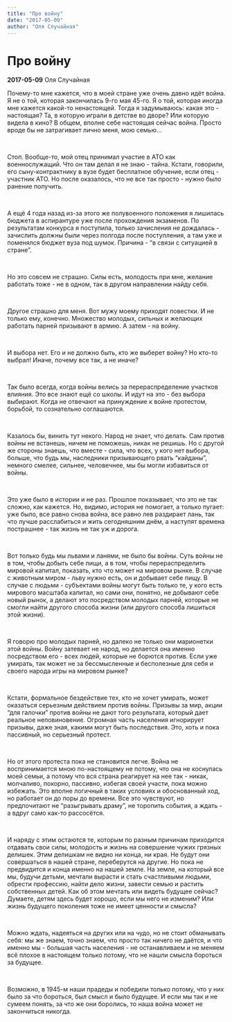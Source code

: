 ```yaml
---
title: "Про войну"
date: "2017-05-09"
author: "Оля Случайная"
---
```


# Про войну

**2017-05-09** Оля Случайная

Почему-то мне кажется, что в моей стране уже очень давно идёт война. Я не о той, которая закончилась 9-го мая 45-го. Я о той, которая иногда мне кажется какой-то ненастоящей. Тогда я задумываюсь: какая это - настоящая? Та, в которую играли в детстве во дворе? Или которую видела в кино? В общем, вполне себе настоящая сейчас война. Просто вроде бы не затрагивает лично меня, мою семью…

 

Стоп. Вообще-то, мой отец принимал участие в АТО как военнослужащий. Что он там делал я не знаю - тайна. Кстати, говорили, его сыну-контрактнику в вузе будет бесплатное обучение, если отец - участник АТО. Но после оказалось, что не все так просто - нужно было ранение получить.

 

А ещё 4 года назад из-за этого же полувоенного положения я лишилась бюджета в аспирантуре уже после прохождения экзаменов. По результатам конкурса я поступила, только зачисления не дождалась - зачислить должны были через полгода после поступления, а там уже и поменялся бюджет вуза под шумок. Причина - “в связи с ситуацией в стране”.

 

Но это совсем не страшно. Силы есть, молодость при мне, желание работать тоже - не в одном, так в другом направлении найду себя. 

 

Другое страшно для меня. Вот мужу моему приходят повестки. И не только ему, конечно. Множество молодых, сильных и желающих работать парней призывают в армию. А затем - на войну. 

 

И выбора нет. Его и не должно быть, кто же выберет войну? Но кто-то​ выбрал! Иначе, почему все так, а не иначе? 

 

Так было всегда, когда войны велись за перераспределение участков влияния. Это все знают ещё со школы. И идут на это - без выбора выбирают. Когда не отвечают на принуждение к войне протестом, борьбой, то сознательно соглашаются. 

 

Казалось бы, винить тут некого. Народ не знает, что делать. Сам против войны не встанешь, ничем не поможешь, никак не решишь. Но с другой же стороны знаешь, что вместе - сила, что всех, у кого нет выбора, больше, что будь мы, наследники призывающего рвать “кайданы”, немного смелее, сильнее, человечнее, мы бы могли избавиться от войны.

 

Это уже было в истории и не раз. Прошлое показывает, что это не так сложно, как кажется. Но, видимо, история не помогает, а только пугает: уже было, все равно снова война, все равно лев раздирает лань, так что лучше расслабиться и жить сегодняшним днём, а наступят времена пострашнее - так жизнь не так уж и дорога.

 

Вот только будь мы львами и ланями, не было бы войны. Суть войны не в том, чтобы добыть себе пищи, а в том, чтобы перераспределить мировой капитал, показать, кто что может на мировом рынке. В случае с животным миром - льву нужно есть, он и добывает себе пищу. В случае с людьми - субъектами войны могут быть только те, у кого есть мирового масштаба капитал, но сами они, понятно, не добывают себе новый рынок, а делают это посредством молодых парней, которые не смогли найти другого способа жизни (или другого способа лишиться этой жизни).

 

Я говорю про молодых парней, но далеко не только они марионетки этой войны. Войну затевает не народ, но делается она именно посредством его - всех людей, которые не борются против. Если уже умирать, так может не за бессмысленные и бесполезные для себя и своего народа игры на мировом рынке? 

 

Кстати, формальное бездействие тех, кто не хочет умирать, может оказаться серьезным действием против войны. Призывы за мир, акции “для галочки” против войны не дают того результата, который дает реальное неповиновение. Огромная часть населения игнорирует призывы, даже зная, какими могут быть последствия. Это, хоть и пока пассивный, но серьезный протест.

 

Но от этого протеста пока не становится легче. Война не воспринимается мною по-настоящему не потому, что она не коснулась моей семьи, а потому что вся страна реагирует на нее так - никак, молчаливо, покорно, пассивно, избегая своей участи, пока можно избежать. Это вполне логичный в таких условиях и обоснованный ход, но работает он до поры до времени. Все это чувствуют, но предпочитают не “разыгрывать драму”, не торопить события, а ждать - а вдруг само как-то рассосётся.

 

И наряду с этим остаются те, которым по разным причинам приходится отдавать свои силы, молодость и жизнь на совершение чужих грязных делишек. Этим делишкам не видно ни конца, ни края. Не будут они совершаться в нашей стране, переберутся на другие. Но пока не предвидится и конца именно на нашей земле. На земле, на который все мы, будучи детьми, мечтали вырасти и стать счастливыми людьми, обрести профессию, найти дело жизни, завести семью и растить собственных детей. Как об этом мечтать или видеть будущее сейчас? Думаете, детям здесь будет хорошо, если мы него не изменим? Или жизнь будущего поколения тоже не имеет ценности и смысла? 

 

Можно ждать, надеяться на других или на чудо, но не стоит обманывать себя: мы же знаем, точно знаем, что просто так ничего не даётся, и что именно мы - большая часть населения - не останавливаем и не меняем всё плохое в настоящем только потому, что не нашли смысла бороться за будущее.

 

Возможно, в 1945-м наши прадеды и победили только потому, что у них было за что бороться, был смысл и было будущее. И если мы так и не сумеем понять, за что же они боролись, то наша война может не закончиться никогда.
